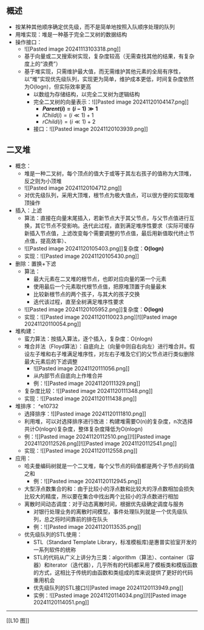 ## 概述
- 按某种其他顺序确定优先级，而不是简单地按照入队顺序处理的队列
- 用堆实现：堆是一种基于完全二叉树的数据结构
- 操作接口：
	- ![[Pasted image 20241113103318.png]]
	- 基于向量或二叉搜索树实现，复杂度较高（无需查找其他的结果，有复杂度上的“浪费”）
	- 基于堆实现，只需维护最大值，而无需维护其他元素的全局有序性，以“堆”实现优先级队列，实现更为简单，维护成本更低，时间复杂度依然为O(logn)，但实际效率更高
		- 以数组为存储结构，以完全二叉树为逻辑结构
		- 完全二叉树的向量表示：![[Pasted image 20241120104147.png]]
			- **$Parent(i)=(i-1)≫1$**
			- $lChild(i)=(i≪1)+1$
			- $rChild(i)=(i≪1)+2$
		- 接口：![[Pasted image 20241120103939.png]]
## 二叉堆
- 概念：
	- 堆是一种二叉树，每个顶点的值大于或等于其左右孩子的值称为大顶堆，反之则为小顶堆
	- ![[Pasted image 20241120104712.png]]
	- 对优先级队列，采用大顶堆，根节点为极大值点，可以很方便的实现取堆顶操作
- 插入：上滤
	- 算法：直接在向量末尾插入，若新节点大于其父节点，与父节点值进行互换，其它节点不受影响。迭代此过程，直到满足堆序性要求（实际可缓存新插入节点值，上滤改变每个需要调整的节点值，最后用新值取代终止节点值，提高效率）、
	- ![[Pasted image 20241120105403.png]]复杂度：**O(logn)**
	- 实现：![[Pasted image 20241120105430.png]]
- 删除：置换+下滤
	- 算法：
		- 最大元素在二叉堆的根节点，也即对应向量的第一个元素
		- 使用最后一个元素取代根节点值，把原堆顶置于向量最末
		- 比较新根节点的两个孩子，与其大的孩子交换
		- 迭代该过程，直至全树满足堆序性要求
	- ![[Pasted image 20241120105952.png]]复杂度：**O(logn)**
	- 实现：![[Pasted image 20241120110023.png]]![[Pasted image 20241120110054.png]]
- 堆构建：
	- 蛮力算法：按插入算法，逐个插入，复杂度：O(nlogn)
	- 堆合并法（Floyd算法）：自底向上（向量中则自右向左）进行堆合并。假设左子堆和右子堆满足堆序性，对左右子堆及它们的父节点进行类似删除最大元素后的下滤调整
		- ![[Pasted image 20241120111056.png]]
		- 从内部节点自底向上作堆合并
		- 例：![[Pasted image 20241120111329.png]]
	- 复杂度比较：![[Pasted image 20241120111348.png]]
	- 实现：![[Pasted image 20241120111438.png]]
- 堆排序： ^e10732
	- 选择排序：![[Pasted image 20241120111810.png]]
	- 利用堆，可以对选择排序进行改进：构建堆需要O(n)的复杂度，n次选择共计O(nlogn)复杂度，整体复杂度降低为O(nlogn)
	- 例：![[Pasted image 20241120112510.png]]![[Pasted image 20241120112526.png]]![[Pasted image 20241120112541.png]]
	- 实现：![[Pasted image 20241120112558.png]]
- 应用：
	- 哈夫曼编码树就是一个二叉堆，每个父节点的码值都是两个子节点的码值之和
		- 例：![[Pasted image 20241120112945.png]]
	- 大型浮点数集合的和：由于比较小的浮点数和比较大的浮点数相加会损失比较大的精度，所以要在集合中找出两个比较小的浮点数进行相加
	- 离散时间动态调度：对于动态离散时间，根据优先级确定调度与服务
		- 对银行处理业务的离散时间模型，事件处理队列就是一个优先级队列，总之将时间靠前的排在队头
		- 例：![[Pasted image 20241120113535.png]]
	- 优先级队列的STL使用：
		- STL（Standard Template Library，标准模板库)是惠普实验室开发的一系列软件的统称
		- STL的代码从广义上讲分为三类：algorithm（算法）、container（容器）和iterator（迭代器），几乎所有的代码都采用了模板类和模版函数的方式，这相比于传统的由函数和类组成的库来说提供了更好的代码重用机会
		- 优先级队列的STL接口![[Pasted image 20241120113949.png]]
		- 实例：![[Pasted image 20241120114034.png]]![[Pasted image 20241120114051.png]]
---
[[L10 图]]